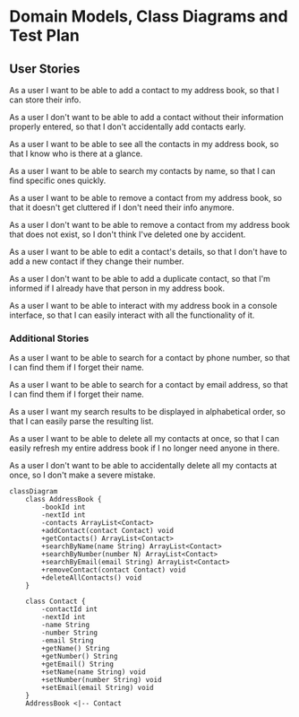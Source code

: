 # Domain Models, Class Diagrams and Test Plan


## User Stories

As a user I want to be able to add a contact to my address book, so that I can store their info.

As a user I don't want to be able to add a contact without their information properly entered, so that I don't accidentally add contacts early.

As a user I want to be able to see all the contacts in my address book, so that I know who is there at a glance.

As a user I want to be able to search my contacts by name, so that I can find specific ones quickly.

As a user I want to be able to remove a contact from my address book, so that it doesn't get cluttered if I don't need their info anymore.

As a user I don't want to be able to remove a contact from my address book that does not exist, so I don't think I've deleted one by accident.

As a user I want to be able to edit a contact's details, so that I don't have to add a new contact if they change their number.

As a user I don't want to be able to add a duplicate contact, so that I'm informed if I already have that person in my address book.

As a user I want to be able to interact with my address book in a console interface, so that I can easily interact with all the functionality of it.

### Additional Stories

As a user I want to be able to search for a contact by phone number, so that I can find them if I forget their name.

As a user I want to be able to search for a contact by email address, so that I can find them if I forget their name.

As a user I want my search results to be displayed in alphabetical order, so that I can easily parse the resulting list.

As a user I want to be able to delete all my contacts at once, so that I can easily refresh my entire address book if I no longer need anyone in there.

As a user I don't want to be able to accidentally delete all my contacts at once, so I don't make a severe mistake.

```mermaid
classDiagram
    class AddressBook {
        -bookId int
        -nextId int
        -contacts ArrayList<Contact>
        +addContact(contact Contact) void
        +getContacts() ArrayList<Contact>
        +searchByName(name String) ArrayList<Contact>
        +searchByNumber(number N) ArrayList<Contact>
        +searchByEmail(email String) ArrayList<Contact>
        +removeContact(contact Contact) void
        +deleteAllContacts() void
    }
    
    class Contact {
        -contactId int
        -nextId int
        -name String
        -number String
        -email String
        +getName() String
        +getNumber() String
        +getEmail() String
        +setName(name String) void
        +setNumber(number String) void
        +setEmail(email String) void
    }
    AddressBook <|-- Contact
```